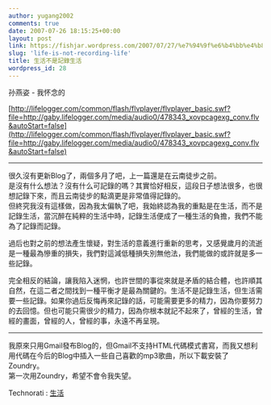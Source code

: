 ```yaml
---
author: yugang2002
comments: true
date: 2007-07-26 18:15:25+00:00
layout: post
link: https://fishjar.wordpress.com/2007/07/27/%e7%94%9f%e6%b4%bb%e4%b8%8d%e6%98%af%e8%a8%98%e9%8c%84%e7%94%9f%e6%b4%bb/
slug: 'life-is-not-recording-life'
title: 生活不是記錄生活
wordpress_id: 28
---
```


孙燕姿 - 我怀念的  

[http://lifelogger.com/common/flash/flvplayer/flvplayer_basic.swf?file=http://gaby.lifelogger.com/media/audio0/478343_xovpcagexg_conv.flv&autoStart=false](http://lifelogger.com/common/flash/flvplayer/flvplayer_basic.swf?file=http://gaby.lifelogger.com/media/audio0/478343_xovpcagexg_conv.flv&autoStart=false)




--------------------------------------------------




很久沒有更新Blog了，兩個多月了吧，上一篇還是在云南徒步之前。  
是沒有什么想法？沒有什么可記錄的嗎？其實恰好相反，這段日子想法很多，也很想記錄下來，而且云南徒步的點滴更是非常值得記錄的。  
但終究我沒有這樣做，因為我太偏執了吧，我始終認為我的重點是在生活，而不是記錄生活，當沉醉在純粹的生活中時，記錄生活便成了一種生活的負擔，我們不能為了記錄而記錄。




過后也對之前的想法產生懷疑，對生活的意義進行重新的思考，又感覺歲月的流逝是一種最為慘重的損失，我們對這減低種損失別無他法，我們能做的或許就是多一些記錄。




完全相反的結論，讓我陷入迷惘，也許世間的事從來就是矛盾的結合體，也許順其自然，在這二者之間找到一種平衡才是最為關鍵的。生活不是記錄生活，但生活需要一些記錄。如果你過后反悔再來記錄的話，可能需要更多的精力，因為你要努力的去回憶。但也可能只需很少的精力，因為你根本就記不起來了，曾經的生活，曾經的畫面，曾經的人，曾經的事，永遠不再呈現。




----------------------------------------------




我原來只用Gmail發布Blog的，但Gmail不支持HTML代碼模式書寫，而我又想利用代碼在今后的Blog中插入一些自己喜歡的mp3歌曲，所以下載安裝了Zoundry。  
第一次用Zoundry，希望不會令我失望。





  
  Technorati : [生活](http://technorati.com/tag/%E7%94%9F%E6%B4%BB) 


